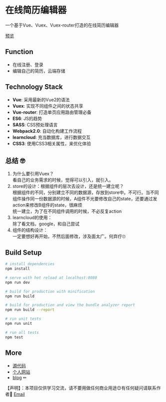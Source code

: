 # 在线简历编辑器

一个基于Vue、Vuex、Vuex-router打造的在线简历编辑器

[预览](https://komolei.github.io/vue/resumer/dist/#/)

## Function 

- 在线注册、登录
- 编辑自己的简历，云端存储

## Technology Stack

- **Vue**: 采用最新的Vue2的语法
- **Vuex**: 实现不同组件之间的状态共享
- **Vue-router**: 打造单页应用路由管理必备
- **ES6**: JS的趋势
- **SASS**: CSS预处理语言
- **Webpack2.0**: 自动化构建工作流程
- **learncloud**: 充当数据库，进行数据交互
- **CSS3**: 使用CSS3相关属性，来优化体验


## 总结 🤓

1. 为什么要引用Vuex？<br/>
看自己的业务需求的时候，觉得可以引入，就引入。
2. store的设计：根据组件的层次去设计，还是统一建立呢？<br/>
根据组件的不同，分别建立不同的数据源，存放到store中。不可行。当不同组件操作同一份数据源的时候，A组件不光要修改自己的state，还要通过发action来修改B组件的state，很麻烦<br/>
统一建立，为了在不同组件调用的时候，不必反复action 
3. learncloud的使用：<br/>
除了看文档，google，和自己尝试
4. 组件的结构设计：<br/>
一定要想好再开始，不然后面修改，涉及面太广。何弃疗🙄

## Build Setup

``` bash
# install dependencies
npm install

# serve with hot reload at localhost:8080
npm run dev

# build for production with minification
npm run build

# build for production and view the bundle analyzer report
npm run build --report

# run unit tests
npm run unit

# run all tests
npm test
```

## More

- [源代码](https://github.com/komolei/vue/tree/master/resumer/src) 
- [个人网站](komolei.cn)
- [blog](http://www.jianshu.com/u/7a8b1d7efd89) ✏

【声明】：本项目仅供学习交流，请不要用做任何商业用途😊有任何疑问请联系作者📩 [Email](http://mail.qq.com/cgi-bin/qm_share?t=qm_mailme&email=naSpqaipqKyppN3s7LP_8vA) 

